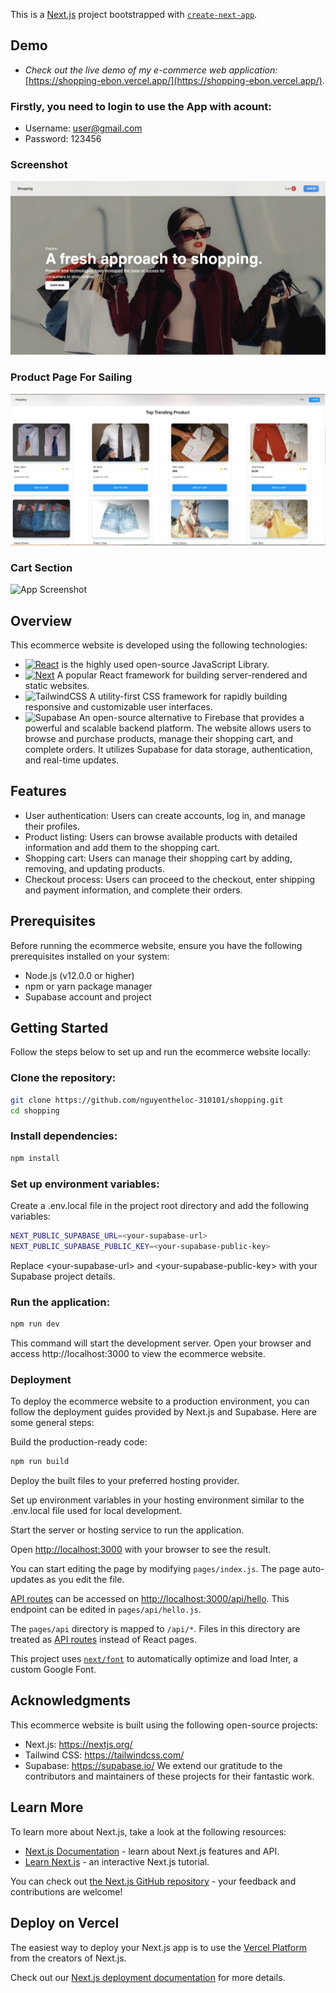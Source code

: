 This is a [Next.js](https://nextjs.org/) project bootstrapped with [`create-next-app`](https://github.com/vercel/next.js/tree/canary/packages/create-next-app).



## Demo
* _Check out the live demo of my e-commerce web application:_ [https://shopping-ebon.vercel.app/](https://shopping-ebon.vercel.app/).
### Firstly, you need to login to use the App with acount:
* Username: user@gmail.com
* Password: 123456

### Screenshot
![App Screenshot](public/images/ecommerce.png)
### Product Page For Sailing
![App Screenshot](https://github.com/nguyentheloc-310101/shopping/blob/main/public/images/product.png)
### Cart Section
![App Screenshot]()



## Overview
This ecommerce website is developed using the following technologies:

* [![React][React.js]][React-url] is the highly used open-source JavaScript Library.
* [![Next][Next.js]][Next-url] A popular React framework for building server-rendered and static websites.
* ![TailwindCSS](https://img.shields.io/badge/tailwindcss-%2338B2AC.svg?style=for-the-badge&logo=tailwind-css&logoColor=white) A utility-first CSS framework for rapidly building responsive and customizable user interfaces.
* ![Supabase](https://img.shields.io/badge/Supabase-3ECF8E?style=for-the-badge&logo=supabase&logoColor=white) An open-source alternative to Firebase that provides a powerful and scalable backend platform.
The website allows users to browse and purchase products, manage their shopping cart, and complete orders. It utilizes Supabase for data storage, authentication, and real-time updates.

## Features
- User authentication: Users can create accounts, log in, and manage their profiles.
- Product listing: Users can browse available products with detailed information and add them to the shopping cart.
- Shopping cart: Users can manage their shopping cart by adding, removing, and updating products.
- Checkout process: Users can proceed to the checkout, enter shipping and payment information, and complete their orders.

## Prerequisites
Before running the ecommerce website, ensure you have the following prerequisites installed on your system:

- Node.js (v12.0.0 or higher)
- npm or yarn package manager
- Supabase account and project

## Getting Started
Follow the steps below to set up and run the ecommerce website locally:

### Clone the repository:

```bash
git clone https://github.com/nguyentheloc-310101/shopping.git
cd shopping
```

### Install dependencies:
```bash
npm install
```

### Set up environment variables:
Create a .env.local file in the project root directory and add the following variables:
```bash
NEXT_PUBLIC_SUPABASE_URL=<your-supabase-url>
NEXT_PUBLIC_SUPABASE_PUBLIC_KEY=<your-supabase-public-key>
```

Replace \<your-supabase-url\> and \<your-supabase-public-key\> with your Supabase project details.

### Run the application:
```bash
npm run dev
```
This command will start the development server. Open your browser and access http://localhost:3000 to view the ecommerce website.

### Deployment
To deploy the ecommerce website to a production environment, you can follow the deployment guides provided by Next.js and Supabase. Here are some general steps:

Build the production-ready code:

```bash
npm run build
```
Deploy the built files to your preferred hosting provider.

Set up environment variables in your hosting environment similar to the .env.local file used for local development.

Start the server or hosting service to run the application.

Open [http://localhost:3000](http://localhost:3000) with your browser to see the result.

You can start editing the page by modifying `pages/index.js`. The page auto-updates as you edit the file.

[API routes](https://nextjs.org/docs/api-routes/introduction) can be accessed on [http://localhost:3000/api/hello](http://localhost:3000/api/hello). This endpoint can be edited in `pages/api/hello.js`.

The `pages/api` directory is mapped to `/api/*`. Files in this directory are treated as [API routes](https://nextjs.org/docs/api-routes/introduction) instead of React pages.

This project uses [`next/font`](https://nextjs.org/docs/basic-features/font-optimization) to automatically optimize and load Inter, a custom Google Font.

## Acknowledgments
This ecommerce website is built using the following open-source projects:

- Next.js: https://nextjs.org/
- Tailwind CSS: https://tailwindcss.com/
- Supabase: https://supabase.io/
We extend our gratitude to the contributors and maintainers of these projects for their fantastic work.



## Learn More

To learn more about Next.js, take a look at the following resources:

- [Next.js Documentation](https://nextjs.org/docs) - learn about Next.js features and API.
- [Learn Next.js](https://nextjs.org/learn) - an interactive Next.js tutorial.

You can check out [the Next.js GitHub repository](https://github.com/vercel/next.js/) - your feedback and contributions are welcome!

## Deploy on Vercel

The easiest way to deploy your Next.js app is to use the [Vercel Platform](https://vercel.com/new?utm_medium=default-template&filter=next.js&utm_source=create-next-app&utm_campaign=create-next-app-readme) from the creators of Next.js.

Check out our [Next.js deployment documentation](https://nextjs.org/docs/deployment) for more details.

[Next.js]: https://img.shields.io/badge/next.js-000000?style=for-the-badge&logo=nextdotjs&logoColor=white
[Next-url]: https://nextjs.org/
[React.js]: https://img.shields.io/badge/React-20232A?style=for-the-badge&logo=react&logoColor=61DAFB
[React-url]: https://reactjs.org/
